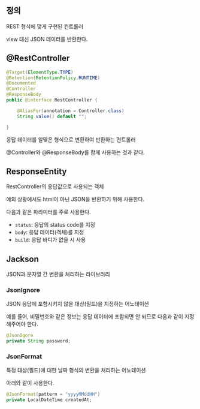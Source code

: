 ## 정의

REST 형식에 맞게 구현된 컨트롤러

view 대신 JSON 데이터를 반환한다.

## @RestController

```java
@Target(ElementType.TYPE)
@Retention(RetentionPolicy.RUNTIME)
@Documented
@Controller
@ResponseBody
public @interface RestController {

	@AliasFor(annotation = Controller.class)
	String value() default "";

}
```

응답 데이터를 알맞은 형식으로 변환하여 반환하는 컨트롤러

@Controller와 @ResponseBody를 함께 사용하는 것과 같다.

## ResponseEntity

RestController의 응답값으로 사용되는 객체

예외 상황에서도 html이 아닌 JSON을 반환하기 위해 사용한다.

다음과 같은 파라미터를 주로 사용한다.

- `status`: 응답의 status code를 지정
- `body`: 응답 데이터(객체)를 지정
- `build`: 응답 바디가 없을 시 사용

## Jackson

JSON과 문자열 간 변환을 처리하는 라이브러리

### JsonIgnore

JSON 응답에 포함시키지 않을 대상(필드)을 지정하는 어노테이션

예를 들어, 비밀번호와 같은 정보는 응답 데이터에 포함되면 안 되므로 다음과 같이 지정해주어야 한다.

```java
@JsonIgore
private String password;
```

### JsonFormat

특정 대상(필드)에 대한 날짜 형식의 변환을 처리하는 어노테이션

아래와 같이 사용한다.

```java
@JsonFormat(pattern = "yyyyMMddHH")
private LocalDateTime createdAt;
```

